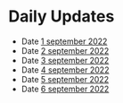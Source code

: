 # Daily Updates 
 
- Date [1 september 2022](https://github.com/Chirayu-SP18/chirayu-intern/tree/main/1%20September%202022)
- Date [2 september 2022](https://github.com/Chirayu-SP18/chirayu-intern/tree/main/2%20September%202022)
- Date [3 september 2022](https://github.com/sp18-interns/chirayu-itern/tree/main/3%20September%202022)
- Date [4 september 2022](https://github.com/sp18-interns/chirayu-itern/tree/main/4%20September%202022)
- Date [5 september 2022](https://github.com/sp18-interns/chirayu-itern/tree/main/5%20September%202022)
- Date [6 september 2022](https://github.com/sp18-interns/chirayu-itern/tree/main/6%20September%202022)